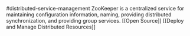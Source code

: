 #distributed-service-management
ZooKeeper is a centralized service for maintaining configuration information, naming, providing distributed synchronization, and providing group services.
[[Open Source]]
[[Deploy and Manage Distributed Resources]]